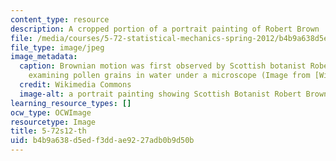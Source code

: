```yaml
---
content_type: resource
description: A cropped portion of a portrait painting of Robert Brown
file: /media/courses/5-72-statistical-mechanics-spring-2012/b4b9a638d5edf3ddae9227adb0b9d50b_5-72s12-th.jpg
file_type: image/jpeg
image_metadata:
  caption: Brownian motion was first observed by Scottish botanist Robert Brown, while
    examining pollen grains in water under a microscope (Image from [Wikimedia Commons](http://commons.wikimedia.org/wiki/File:Robert_brown_botaniker.jpg)).
  credit: Wikimedia Commons
  image-alt: a portrait painting showing Scottish Botanist Robert Brown
learning_resource_types: []
ocw_type: OCWImage
resourcetype: Image
title: 5-72s12-th
uid: b4b9a638-d5ed-f3dd-ae92-27adb0b9d50b
---
```

